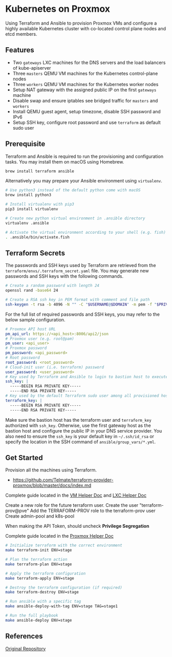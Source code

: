 
# Kubernetes on Proxmox

Using Terraform and Ansible to provision Proxmox VMs and configure a highly available Kubernetes cluster with co-located control plane nodes and etcd members.

## Features

- Two `gateways` LXC machines for the DNS servers and the load balancers of kube-apiserver
- Three `masters` QEMU VM machines for the Kubernetes control-plane nodes
- Three `workers` QEMU VM machines for the Kubernetes worker nodes
- Setup NAT gateway with the assigned public IP on the first `gateways` machine
- Disable swap and ensure iptables see bridged traffic for `masters` and `workers`
- Install QEMU guest agent, setup timezone, disable SSH password and IPv6
- Setup SSH key, configure root password and use `terraform` as default sudo user

## Prerequisite

Terraform and Ansible is required to run the provisioning and configuration tasks. You may install them on macOS using Homebrew.

```bash
brew install terraform ansible
```

Alternatively you may prepare your Ansible environment using `virtualenv`.

```bash
# Use python3 instead of the default python come with macOS
brew install python3

# Install virtualenv with pip3
pip3 install virtualenv

# Create new python virtual environment in .ansible directory
virtualenv .ansible

# Activate the virtual environment according to your shell (e.g. fish)
. .ansible/bin/activate.fish
```

## Terraform Secrets

The passwords and SSH keys used by Terraform are retrieved from the `terraform/envs/.terraform_secret.yaml` file. You may generate new passwords and SSH keys with the following commands.

```bash
# Create a random password with length 24
openssl rand -base64 24

# Create a RSA ssh key in PEM format with comment and file path
ssh-keygen -t rsa -b 4096 -N "" -C "$USERNAME@$DOMAIN" -m pem -f "$PRIVATE_KEY"
```

For the full list of required passwords and SSH keys, you may refer to the below sample configuration.

```yaml
# Proxmox API host URL
pm_api_url: https://<api_host>:8006/api2/json
# Proxmox user (e.g. root@pam)
pm_user: <api_user>
# Proxmox password
pm_password: <api_password>
# Root password
root_password: <root_password>
# Cloud-init user (i.e. terraform) password
user_password: <user_password>
# Key used by Terraform and Ansible to login to bastion host to execute tasks
ssh_key: |
  -----BEGIN RSA PRIVATE KEY-----
  -----END RSA PRIVATE KEY-----
# Key used by the default Terraform sudo user among all provisioned hosts
terraform_key: |
  -----BEGIN RSA PRIVATE KEY-----
  -----END RSA PRIVATE KEY-----
```

Make sure the bastion host has the terraform user and `terraform_key` authorized with `ssh_key`. Otherwise, use the first gateway host as the bastion host and configure the public IP in your DNS service provider. You also need to ensure the `ssh_key` is your default key in `~/.ssh/id_rsa` or specify the location in the SSH command of `ansible/group_vars/*.yml`.

## Get Started

Provision all the machines using Terraform.

- <https://github.com/Telmate/terraform-provider-proxmox/blob/master/docs/index.md>

Complete guide located in the [VM Helper Doc](./docs/VM_helper.md) and [LXC Helper Doc](./docs/LCX_helper.md)

Create a new role for the future terraform user.
Create the user "terraform-prov@pve"
Add the TERRAFORM-PROV role to the terraform-prov user
Create admin-pool and k8s-pool

When making the API Token, should uncheck **Privilege Segregation**

Complete guide located in the [Proxmox Helper Doc](./docs/Proxmox_helper.md)

```bash
# Initialize terraform with the correct environment
make terraform-init ENV=stage

# Plan the terraform action
make terraform-plan ENV=stage

# Apply the terraform configuration
make terraform-apply ENV=stage

# Destroy the terraform configuration (if required)
make terraform-destroy ENV=stage

# Run ansible with a specific tag
make ansible-deploy-with-tag ENV=stage TAG=stage1

# Run the full playbook
make ansible-deploy ENV=stage
```

## References

[Original Repository](https://github.com/dy2k/proxmox-kubernetes)
